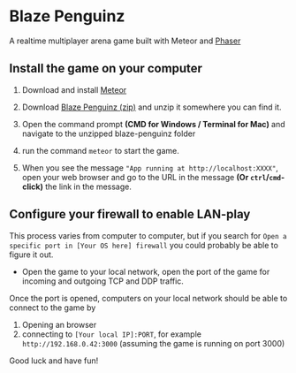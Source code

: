 # Blaze Penguinz
A realtime multiplayer arena game built with Meteor and [Phaser](https://www.phaser.io)


## Install the game on your computer

1. Download and install [Meteor](https://www.meteor.com)

2. Download [Blaze Penguinz (zip)](https://github.com/Greenheart/blaze-penguinz/archive/master.zip) and unzip it somewhere you can find it.

3. Open the command prompt **(CMD for Windows / Terminal for Mac)** and navigate to the unzipped blaze-penguinz folder

4. run the command `meteor` to start the game.

5. When you see the message `"App running at http://localhost:XXXX"`, open your web browser and go to the URL in the message **(Or `ctrl`/`cmd`-click)** the link in the message.

## Configure your firewall to enable LAN-play

This process varies from computer to computer, but if you search for `Open a specific port in [Your OS here] firewall` you could probably be able to figure it out.

* Open the game to your local network, open the port of the game for incoming and outgoing TCP and DDP traffic.

Once the port is opened, computers on your local network should be able to connect to the game by

1. Opening an browser
2. connecting to `[Your local IP]:PORT`, for example `http://192.168.0.42:3000` (assuming the game is running on port 3000)

Good luck and have fun!
